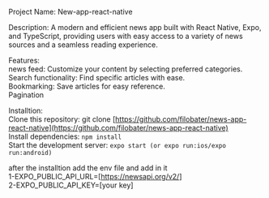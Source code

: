 
Project Name: New-app-react-native

Description:
A modern and efficient news app built with React Native, Expo, and TypeScript, providing users with easy access to a variety of news sources and a seamless reading experience.

Features:<br/>
news feed: Customize your content by selecting preferred categories.<br/>
Search functionality: Find specific articles with ease.<br/>
Bookmarking: Save articles for easy reference.<br/>
Pagination<br/>

Installtion:<br/>
Clone this repository: git clone [https://github.com/filobater/news-app-react-native](https://github.com/filobater/news-app-react-native)<br/>
Install dependencies: `npm install`<br/>
Start the development server: `expo start (or expo run:ios/expo run:android)`<br/>

after the installtion add the env file and add in it <br/>
1-EXPO_PUBLIC_API_URL=[https://newsapi.org/v2/]<br/>
2-EXPO_PUBLIC_API_KEY=[your key]
